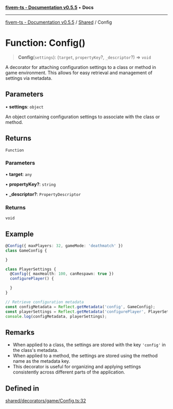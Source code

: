 [**fivem-ts - Documentation v0.5.5**](../../../README.md) • **Docs**

***

[fivem-ts - Documentation v0.5.5](../../../README.md) / [Shared](../README.md) / Config

# Function: Config()

> **Config**(`settings`): (`target`, `propertyKey`?, `_descriptor`?) => `void`

A decorator for attaching configuration settings to a class or method in game environment.
This allows for easy retrieval and management of settings via metadata.

## Parameters

• **settings**: `object`

An object containing configuration settings to associate with the class or method.

## Returns

`Function`

### Parameters

• **target**: `any`

• **propertyKey?**: `string`

• **\_descriptor?**: `PropertyDescriptor`

### Returns

`void`

## Example

```ts
@Config({ maxPlayers: 32, gameMode: 'deathmatch' })
class GameConfig {

}

class PlayerSettings {
  @Config({ maxHealth: 100, canRespawn: true })
  configurePlayer() {

  }
}

// Retrieve configuration metadata
const configMetadata = Reflect.getMetadata('config', GameConfig);
const playerSettings = Reflect.getMetadata('configurePlayer', PlayerSettings.prototype);
console.log(configMetadata, playerSettings);
```

## Remarks

- When applied to a class, the settings are stored with the key `'config'` in the class's metadata.
- When applied to a method, the settings are stored using the method name as the metadata key.
- This decorator is useful for organizing and applying settings consistently across different parts of the application.

## Defined in

[shared/decorators/game/Config.ts:32](https://github.com/Purpose-Dev/fivem-ts/blob/main/src/shared/decorators/game/Config.ts#L32)
